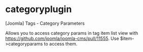 # categoryplugin
[Joomla] Tags - Category Parameters

Allows you to access category params in tag item list view with https://github.com/joomla/joomla-cms/pull/11555.
Use $item->categoryparams to access them.

